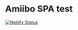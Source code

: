 # Amiibo SPA test

[![Netlify Status](https://api.netlify.com/api/v1/badges/3c20a80c-e152-4063-9142-5339069d604c/deploy-status)](https://app.netlify.com/sites/amiibo-spa-test/deploys)